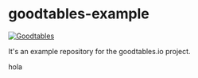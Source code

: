 # goodtables-example

[![Goodtables](http://staging.goodtables.io/badge/github/frictionlessdata/example-goodtables.io.svg)](http://staging.goodtables.io/source/github/frictionlessdata/example-goodtables.io)

It's an example repository for the goodtables.io project.

hola
